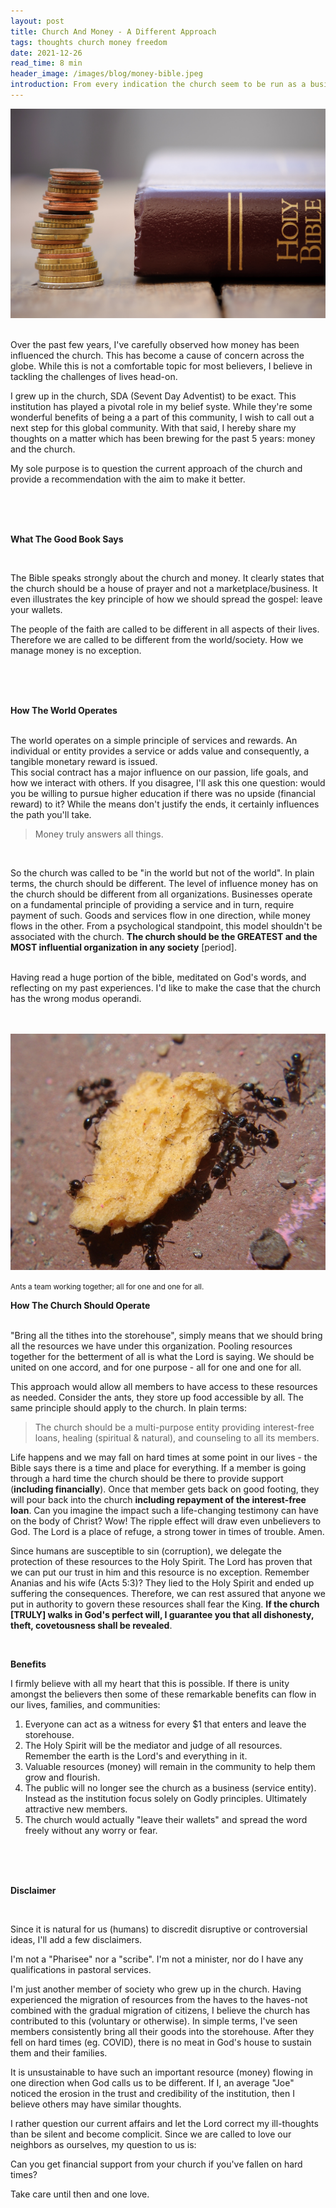 ```yaml
---
layout: post
title: Church And Money - A Different Approach
tags: thoughts church money freedom
date: 2021-12-26
read_time: 8 min
header_image: /images/blog/money-bible.jpeg
introduction: From every indication the church seem to be run as a business or another public entity. Join me as I discuss a potential approach which could be more inline with the biblical mandate.
---
```



!["Church And Money"](/images/blog/money-bible.jpeg "2020 Year In Review")

<br/>
Over the past few years, I've carefully observed how money has been influenced the church. This has become a cause of concern across the globe. While this is not a comfortable topic for most believers, I believe in tackling the challenges of lives head-on.

I grew up in the church, SDA (Sevent Day Adventist) to be exact. This institution has played a pivotal role in my belief syste. While they're some wonderful benefits of being a a part of this community, I wish to call out a next step for this global community. With that said, I hereby share my thoughts on a matter which has been brewing for the past 5 years: money and the church.

My sole purpose is to question the current approach of the church and provide a recommendation with the aim to make it better.

<br/>
<br/>
<br/>

**What The Good Book Says**

<br/>

The Bible speaks strongly about the church and money. It clearly states that the church should be a house of prayer and not a marketplace/business. It even illustrates the key principle of how we should spread the gospel: leave your wallets. 

The people of the faith are called to be different in all aspects of their lives. Therefore we are called to be different from the world/society. How we manage money is no exception.

<br/>
<br/>
<br/>

**How The World Operates**

<br/>
The world operates on a simple principle of services and rewards. An individual or entity provides a service or adds value and consequently, a tangible monetary reward is issued.

<br/>
This social contract has a major influence on our passion, life goals, and how we interact with others. If you disagree, I'll ask this one question: would you be willing to pursue higher education if there was no upside (financial reward) to it? While the means don't justify the ends, it certainly influences the path you'll take. 


<br/>

> Money truly answers all things.

<br/>


So the church was called to be "in the world but not of the world". In plain terms, the church should be different. The level of influence money has on the church should be different from all organizations. Businesses operate on a fundamental principle of providing a service and in turn, require payment of such. Goods and services flow in one direction, while money flows in the other. From a psychological standpoint, this model shouldn't be associated with the church. **The church should be the GREATEST and the MOST influential organization in any society** [period].

<br/>
Having read a huge portion of the bible, meditated on God's words, and reflecting on my past experiences. I'd like to make the case that the church has the wrong modus operandi.


<br/>
<br/>
<br/>

!["Ants Carrying Food"](/images/blog/ants-carry-food.jpg "Ants Carrying Food")

<small>Ants a team working together; all for one and one for all.</small>

**How The Church Should Operate**

<br/>
"Bring all the tithes into the storehouse", simply means that we should bring all the resources we have under this organization. Pooling resources together for the betterment of all is what the Lord is saying. We should be united on one accord, and for one purpose - all for one and one for all.

This approach would allow all members to have access to these resources as needed. Consider the ants, they store up food accessible by all. The same principle should apply to the church. In plain terms:

> The church should be a multi-purpose entity providing interest-free loans, healing (spiritual & natural), and counseling to all its members.

Life happens and we may fall on hard times at some point in our lives - the Bible says there is a time and place for everything. If a member is going through a hard time the church should be there to provide support (**including financially**). Once that member gets back on good footing, they will pour back into the church **including repayment of the interest-free loan**. Can you imagine the impact such a life-changing testimony can have on the body of Christ? Wow! The ripple effect will draw even unbelievers to God. The Lord is a place of refuge, a strong tower in times of trouble. Amen. 

Since humans are susceptible to sin (corruption), we delegate the protection of these resources to the Holy Spirit. The Lord has proven that we can put our trust in him and this resource is no exception. Remember Ananias and his wife (Acts 5:3)? They lied to the Holy Spirit and ended up suffering the consequences. Therefore, we can rest assured that anyone we put in authority to govern these resources shall fear the King. __If the church [TRULY] walks in God's perfect will, I guarantee you that all dishonesty, theft, covetousness shall be revealed__.


<br/>

**Benefits**
<br/>

I firmly believe with all my heart that this is possible. If there is unity amongst the believers then some of these remarkable benefits can flow in our lives, families, and communities:

1. Everyone can act as a witness for every $1 that enters and leave the storehouse.
2. The Holy Spirit will be the mediator and judge of all resources. Remember the earth is the Lord's and everything in it.
3. Valuable resources (money) will remain in the community to help them grow and flourish.
4. The public will no longer see the church as a business (service entity). Instead as the institution focus solely on Godly principles. Ultimately attractive new members.
5. The church would actually "leave their wallets" and spread the word freely without any worry or fear. 


<br/>
<br/>
<br/>


**Disclaimer**

<br/>

Since it is natural for us (humans) to discredit disruptive or controversial ideas, I'll add a few disclaimers.

I'm not a "Pharisee" nor a "scribe". I'm not a minister, nor do I have any qualifications in pastoral services.

I'm just another member of society who grew up in the church. Having experienced the migration of resources from the haves to the haves-not combined with the gradual migration of citizens, I believe the church has contributed to this (voluntary or otherwise). In simple terms, I've seen members consistently bring all their goods into the storehouse. After they fell on hard times (eg. COVID), there is no meat in God's house to sustain them and their families.

It is unsustainable to have such an important resource (money) flowing in one direction when God calls us to be different. If I, an average "Joe" noticed the erosion in the trust and credibility of the institution, then I believe others may have similar thoughts. 

I rather question our current affairs and let the Lord correct my ill-thoughts than be silent and become complicit. Since we are called to love our neighbors as ourselves, my question to us is: 

Can you get financial support from your church if you've fallen on hard times?

Take care until then and one love.
